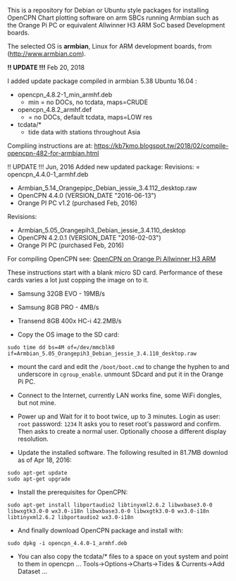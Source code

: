 This is a repository for Debian or Ubuntu style packages for installing OpenCPN Chart plotting software on
arm SBCs running Armbian such as the Orange Pi PC or equivalent Allwinner H3 ARM SoC based Development boards.

The selected OS is **armbian**, Linux for ARM development boards, from (http://www.armbian.com).

**!! UPDATE !!!**  Feb 20, 2018

I added update package compiled in armbian 5.38 Ubuntu 16.04 :
 * opencpn_4.8.2-1_min_armhf.deb
   * min = no DOCs, no tcdata, maps=CRUDE
 * opencpn_4.8.2_armhf.def
   * = no DOCs, default tcdata, maps=LOW res
 * tcdata/*
   * tide data with stations throughout Asia

    
Compliing instructions are at:
    https://kb7kmo.blogspot.tw/2018/02/compile-opencpn-482-for-armbian.html



!! UPDATE !!! Jun, 2016
Added new updated package:
Revisions:  = opencpn_4.4.0-1_armhf.deb
 * Armbian_5.14_Orangepipc_Debian_jessie_3.4.112_desktop.raw
 * OpenCPN 4.4.0 (VERSION_DATE "2016-06-13")
 * Orange PI PC v1.2 (purchased Feb, 2016)

Revisions:
 * Armbian_5.05_Orangepih3_Debian_jessie_3.4.110_desktop
 * OpenCPN 4.2.0.1 (VERSION_DATE "2016-02-03")
 * Orange PI PC  (purchased Feb, 2016)

For compiling OpenCPN see: [OpenCPN on Orange Pi Allwinner H3 ARM](http://kb7kmo.blogspot.com/2016/04/opencpn-on-orange-pi-allwinner-h3-arm.html)

These instructions start with a blank micro SD card.
Performance of these cards varies a lot just copping the image on to it.
 * Samsung 32GB EVO - 19MB/s
 * Samsung 8GB PRO  - 4MB/s
 * Transend 8GB 400x HC-i 42.2MB/s
 
* Copy the OS image to the SD card:
```
sudo time dd bs=4M of=/dev/mmcblk0 if=Armbian_5.05_Orangepih3_Debian_jessie_3.4.110_desktop.raw
```
* mount the card and edit the `/boot/boot.cmd` to change the hyphen to and underscore in `cgroup_enable`.
unmount SDcard and put it in the Orange Pi PC.

* Connect to the Internet, currently LAN works fine, some WiFi dongles, but not mine.

* Power up and Wait for it to boot twice, up to 3 minutes.
Login as user: `root` password: `1234`
It asks you to reset root\'s password and confirm.
Then asks to create a normal user.
Optionally choose a different display resolution.

* Update the installed software. The following resulted in 81.7MB downlod as of Apr 18, 2016:
```
sudo apt-get update
sudo apt-get upgrade
```

* Install the prerequisites for OpenCPN:
```
sudo apt-get install libportaudio2 libtinyxml2.6.2 libwxbase3.0-0 libwxgtk3.0-0 wx3.0-i18n libwxbase3.0-0 libwxgtk3.0-0 wx3.0-i18n libtinyxml2.6.2 libportaudio2 wx3.0-i18n
```

* And finally download OpenCPN package and install with:
```
sudo dpkg -i opencpn_4.4.0-1_armhf.deb
```
* You can also copy the tcdata/* files to a space on yout system and point to them in opencpn 
...
Tools->Options->Charts->Tides & Currents->Add Dataset
...
